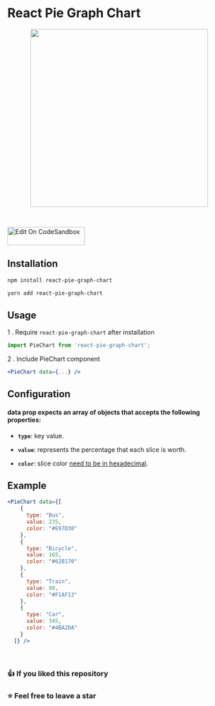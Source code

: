 # React Pie Graph Chart

<p align="center"><a href="https://www.npmjs.com/package/react-pie-graph-chart" target="_blank"><img src="https://user-images.githubusercontent.com/90270530/168449891-bf06b1a7-0635-4660-8b6e-2a7ac7e7ac48.png" width="400"></a></p>

<br>

<a href="https://codesandbox.io/s/react-pie-graph-chart-leeoxs" target="_blank"><img src="https://codesandbox.io/static/img/play-codesandbox.svg" alt="Edit On CodeSandbox" height="41" width="174"></a>


## Installation

```sh
npm install react-pie-graph-chart
```

```sh
yarn add react-pie-graph-chart
```

## Usage

1 . Require `react-pie-graph-chart` after installation

```js
import PieChart from 'react-pie-graph-chart';
```

2 . Include PieChart component

```jsx
<PieChart data={...} />
```

## Configuration

#### data prop expects an array of objects that accepts the following properties:

- **`type`**: key value.

- **`value`**: represents the percentage that each slice is worth.

- **`color`**: slice color <u>need to be in hexadecimal</u>.

## Example

```jsx
<PieChart data={[
    {
      type: "Bus",
      value: 235,
      color: "#E97D30"
    },
    {
      type: "Bicycle",
      value: 165,
      color: "#62B170"
    },
    {
      type: "Train",
      value: 90,
      color: "#F1AF13"
    },
    {
      type: "Car",
      value: 345,
      color: "#4BA2DA"
    }
  ]} />
```

<br>

### 👍 If you liked this repository
### ⭐ Feel free to leave a star 
